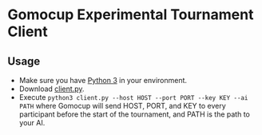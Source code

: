 Gomocup Experimental Tournament Client
======================================

Usage
-----
 * Make sure you have [Python 3](https://www.python.org/downloads/) in your environment.
 * Download [client.py](https://raw.githubusercontent.com/Gomocup/GomocupJudge/master/wrapper/client.py).
 * Execute ```python3 client.py --host HOST --port PORT --key KEY --ai PATH```
 where Gomocup will send HOST, PORT, and KEY to every participant before the start of the tournament, and PATH is the path to your AI.
